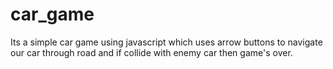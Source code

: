 # car_game

Its a simple car game using javascript which uses arrow buttons to navigate our car through road and if collide with enemy car then game's over.
